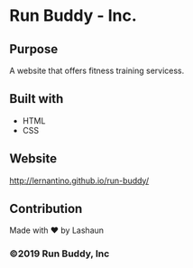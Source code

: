# Run Buddy - Inc.

## Purpose
A website that offers fitness training servicess.

## Built with 
* HTML
* CSS

## Website
http://lernantino.github.io/run-buddy/

## Contribution
Made with ❤️ by Lashaun

### ©️2019 Run Buddy, Inc
